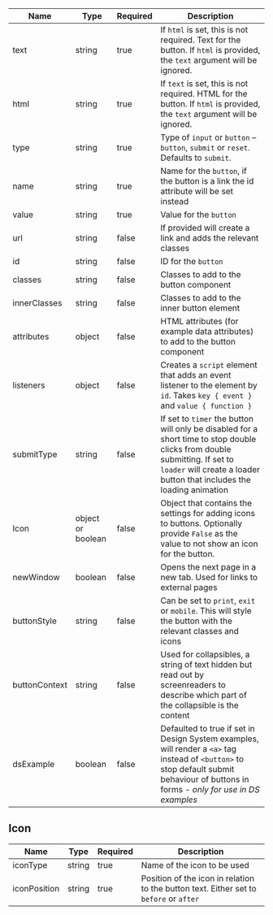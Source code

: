 | Name          | Type              | Required | Description                                                                                                                                                                                          |
| ------------- | ----------------- | -------- | ---------------------------------------------------------------------------------------------------------------------------------------------------------------------------------------------------- |
| text          | string            | true     | If `html` is set, this is not required. Text for the button. If `html` is provided, the `text` argument will be ignored.                                                                             |
| html          | string            | true     | If `text` is set, this is not required. HTML for the button. If `html` is provided, the `text` argument will be ignored.                                                                             |
| type          | string            | true     | Type of `input` or `button` – `button`, `submit` or `reset`. Defaults to `submit`.                                                                                                                   |
| name          | string            | true     | Name for the `button`, if the button is a link the id attribute will be set instead                                                                                                                  |
| value         | string            | true     | Value for the `button`                                                                                                                                                                               |
| url           | string            | false    | If provided will create a link and adds the relevant classes                                                                                                                                         |
| id            | string            | false    | ID for the `button`                                                                                                                                                                                  |
| classes       | string            | false    | Classes to add to the button component                                                                                                                                                               |
| innerClasses  | string            | false    | Classes to add to the inner button element                                                                                                                                                           |
| attributes    | object            | false    | HTML attributes (for example data attributes) to add to the button component                                                                                                                         |
| listeners     | object            | false    | Creates a `script` element that adds an event listener to the element by `id`. Takes `key { event }` and `value { function }`                                                                        |
| submitType    | string            | false    | If set to `timer` the button will only be disabled for a short time to stop double clicks from double submitting. If set to `loader` will create a loader button that includes the loading animation |
| Icon          | object or boolean | false    | Object that contains the settings for adding icons to buttons. Optionally provide `False` as the value to not show an icon for the button.                                                           |
| newWindow     | boolean           | false    | Opens the next page in a new tab. Used for links to external pages                                                                                                                                   |
| buttonStyle   | string            | false    | Can be set to `print`, `exit` or `mobile`. This will style the button with the relevant classes and icons                                                                                            |
| buttonContext | string            | false    | Used for collapsibles, a string of text hidden but read out by screenreaders to describe which part of the collapsible is the content                                                                |
| dsExample     | boolean           | false    | Defaulted to true if set in Design System examples, will render a `<a>` tag instead of `<button>` to stop default submit behaviour of buttons in forms - _only for use in DS examples_               |

## Icon

| Name         | Type   | Required | Description                                                                            |
| ------------ | ------ | -------- | -------------------------------------------------------------------------------------- |
| iconType     | string | true     | Name of the icon to be used                                                            |
| iconPosition | string | true     | Position of the icon in relation to the button text. Either set to `before` or `after` |
